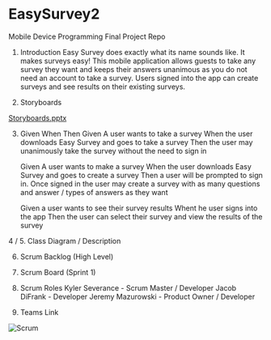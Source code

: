 # EasySurvey2
Mobile Device Programming Final Project Repo

1. Introduction
    Easy Survey does exactly what its name sounds like. It makes surveys easy! This mobile application allows guests to take any survey they want and keeps their answers unanimous as you do not need an account to take a survey. Users signed into the app can create surveys and see results on their existing surveys. 
    
2. Storyboards


[Storyboards.pptx](https://github.com/JMaz-15/EasySurvey/files/7967340/Storyboards.pptx)


3. Given When Then
      Given A user wants to take a survey
      When the user downloads Easy Survey and goes to take a survey
      Then the user may unanimously take the survey without the need to sign in 
      
      Given A user wants to make a survey
      When the user downloads Easy Survey and goes to create a survey
      Then a user will be prompted to sign in. Once signed in the user may create a survey with as many questions and answer / types of answers as they want
      
      Given a user wants to see their survey results
      Whent he user signs into the app
      Then the user can select their survey and view the results of the survey
      
4 / 5. Class Diagram / Description


6. Scrum Backlog (High Level)


7. Scrum Board (Sprint 1)


8. Scrum Roles
Kyler Severance - Scrum Master / Developer
Jacob DiFrank - Developer
Jeremy Mazurowski - Product Owner / Developer

9. Teams Link

![Scrum](https://user-images.githubusercontent.com/65188299/151725463-68243777-6da7-4707-92a6-03e84fc6b795.PNG)
